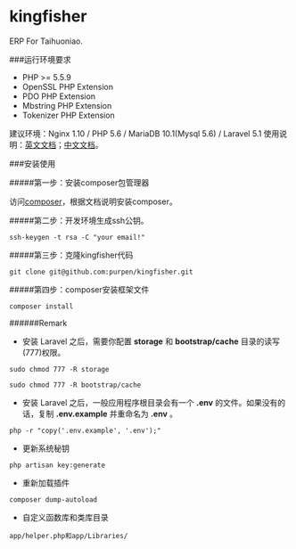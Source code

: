 
# kingfisher

ERP For Taihuoniao.

###运行环境要求

* PHP >= 5.5.9
* OpenSSL PHP Extension
* PDO PHP Extension
* Mbstring PHP Extension
* Tokenizer PHP Extension

建议环境：Nginx 1.10 / PHP 5.6 / MariaDB 10.1(Mysql 5.6) / Laravel 5.1
使用说明：[英文文档](https://laravel.com/docs/5.1)；[中文文档](http://laravel-china.org/docs/5.1)。

###安装使用

#####第一步：安装composer包管理器

访问[composer](http://pkg.phpcomposer.com/)，根据文档说明安装composer。
    
#####第二步：开发环境生成ssh公钥。

```
ssh-keygen -t rsa -C "your email!"
```

#####第三步：克隆kingfisher代码

```
git clone git@github.com:purpen/kingfisher.git
```

#####第四步：composer安装框架文件

```
composer install
```

######Remark
* 安装 Laravel 之后，需要你配置 **storage** 和 **bootstrap/cache** 目录的读写(777)权限。

```
sudo chmod 777 -R storage 
```
```
sudo chmod 777 -R bootstrap/cache
```

* 安装 Laravel 之后，一般应用程序根目录会有一个 **.env** 的文件。如果没有的话，复制 **.env.example** 并重命名为 **.env** 。

```
php -r "copy('.env.example', '.env');"
```

* 更新系统秘钥
```
php artisan key:generate
```
* 重新加载插件
```
composer dump-autoload
```
* 自定义函数库和类库目录
```
app/helper.php和app/Libraries/
```
